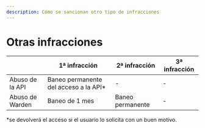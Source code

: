 ```yaml
---
description: Cómo se sancionan otro tipo de infracciones
---
```


# Otras infracciones

|                 | 1ª infracción                          | 2ª infracción    | 3ª infracción |
| --------------- | -------------------------------------- | ---------------- | ------------- |
| Abuso de la API | Baneo permanente del acceso a la API\* | -                | -             |
| Abuso de Warden | Baneo de 1 mes                         | Baneo permanente | -             |

\*se devolverá el acceso si el usuario lo solicita con un buen motivo.
